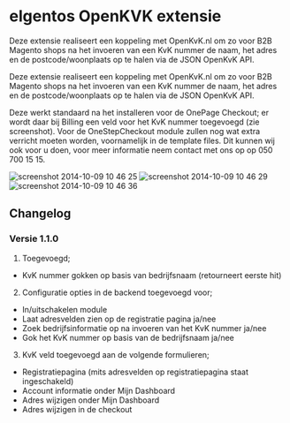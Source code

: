 # elgentos OpenKVK extensie

Deze extensie realiseert een koppeling met OpenKvK.nl om zo voor B2B Magento shops na het invoeren van een KvK nummer de naam, het adres en de postcode/woonplaats op te halen via de JSON OpenKvK API.

Deze extensie realiseert een koppeling met OpenKvK.nl om zo voor B2B Magento shops na het invoeren van een KvK nummer de naam, het adres en de postcode/woonplaats op te halen via de JSON OpenKvK API.

Deze werkt standaard na het installeren voor de OnePage Checkout; er wordt daar bij Billing een veld voor het KvK nummer toegevoegd (zie screenshot). Voor de OneStepCheckout module zullen nog wat extra verricht moeten worden, voornamelijk in de template files. Dit kunnen wij ook voor u doen, voor meer informatie neem contact met ons op op 050 700 15 15.

![screenshot 2014-10-09 10 46 25](https://cloud.githubusercontent.com/assets/431360/4573262/92586292-4f90-11e4-82c0-c75a009e32f8.png)
![screenshot 2014-10-09 10 46 29](https://cloud.githubusercontent.com/assets/431360/4573261/925719d2-4f90-11e4-8d75-4575a49d4859.png)
![screenshot 2014-10-09 10 46 36](https://cloud.githubusercontent.com/assets/431360/4573260/92557d52-4f90-11e4-8e48-c1b6608f531c.png)

## Changelog

### Versie 1.1.0

1. Toegevoegd; 
 - KvK nummer gokken op basis van bedrijfsnaam (retourneert eerste hit)
2. Configuratie opties in de backend toegevoegd voor;
 - In/uitschakelen module
 - Laat adresvelden zien op de registratie pagina ja/nee
 - Zoek bedrijfsinformatie op na invoeren van het KvK nummer ja/nee
 - Gok het KvK nummer op basis van de bedrijfsnaam ja/nee
3. KvK veld toegevoegd aan de volgende formulieren;
 - Registratiepagina (mits adresvelden op registratiepagina staat ingeschakeld)
 - Account informatie onder Mijn Dashboard
 - Adres wijzigen onder Mijn Dashboard
 - Adres wijzigen in de checkout
